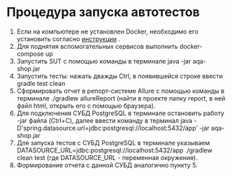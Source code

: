 # Процедура запуска автотестов

1. Если на компьютере не установлен Docker, необходимо его установить согласно [инструкции](https://github.com/netology-code/aqa-homeworks/blob/b5e33552ddae8429b7be2260d00a7bdb48c21f35/docker/installation.md) .
2. Для поднятия вспомогательных сервисов выполнить docker-compose up
3. Запустить SUT с помощью команды в терминале java -jar aqa-shop.jar 
4. Запустить тесты: нажать дважды Ctrl, в появившейся строке ввести gradle test clean
5. Сформировать отчет в репорт-системе Allure с помощью команды в терминале ./gradlew allureReport (найти в проекте папку report, в ней файл html, открыть его с помощью браузера).
6. Для подключения СУБД PostgreSQL в терминале остановить работу -jar файла (Ctrl+C), далее ввести команду в терминал java -D'spring.datasource.url=jdbc:postgresql://localhost:5432/app' -jar aqa-shop.jar 
7. Для запуска тестов с СУБД PostgreSQL в терминале указываем DATASOURCE_URL=jdbc:postgresql://localhost:5432/app ./gradlew clean test (где DATASOURCE_URL - переменная окружения).
8. Формирование отчета с данной СУБД аналогично пункту 5.
